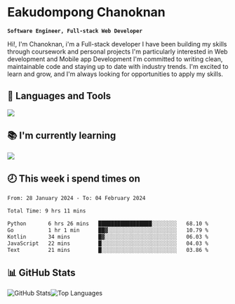 # Eakudompong Chanoknan

**`Software Engineer, Full-stack Web Developer`**

<p>Hi!, I'm Chanoknan, i'm a Full-stack developer I have been building my skills
through coursework and personal projects I'm particularly interested in Web development
and Mobile app Development I'm committed to writing clean, maintainable
code and staying up to date with industry trends. I'm excited to learn
and grow, and I'm always looking for opportunities to apply my skills.</p>

## 🔧 Languages and Tools

  <a href="https://skillicons.dev">
    <img src="https://skillicons.dev/icons?i=typescript,javascript,html,css,php,java,python,laravel,nodejs,mongodb,react,nextjs,tailwind,mysql,planetscale,postgres,firebase&perline=9" />
  </a>
  
## 📚 I'm currently learning
  <a href="https://skillicons.dev">
    <img src="https://skillicons.dev/icons?i=go,rust,kotlin,androidstudio,graphql,docker,kubernetes,gcp,aws" />
  </a>

## 🕗 This week i spend times on

<!--START_SECTION:waka-->

```txt
From: 28 January 2024 - To: 04 February 2024

Total Time: 9 hrs 11 mins

Python       6 hrs 26 mins   █████████████████░░░░░░░░   68.10 %
Go           1 hr 1 min      ██▓░░░░░░░░░░░░░░░░░░░░░░   10.79 %
Kotlin       34 mins         █▓░░░░░░░░░░░░░░░░░░░░░░░   06.03 %
JavaScript   22 mins         █░░░░░░░░░░░░░░░░░░░░░░░░   04.03 %
Text         21 mins         █░░░░░░░░░░░░░░░░░░░░░░░░   03.86 %
```

<!--END_SECTION:waka-->

## 📊 GitHub Stats

<p style="display: flex">
  <img alt="GitHub Stats" src="https://github-readme-stats.vercel.app/api?username=EC-9624&show_icons=true&theme=gruvbox&count_private=true"/>
  <img alt="Top Languages" src="https://github-readme-stats.vercel.app/api/top-langs/?username=EC-9624&layout=compact&theme=gruvbox" />  
</p>
